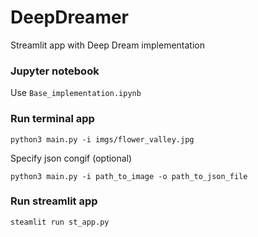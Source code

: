 # DeepDreamer
Streamlit app with Deep Dream implementation

### Jupyter notebook
Use ```Base_implementation.ipynb```

### Run terminal app
```
python3 main.py -i imgs/flower_valley.jpg
```
Specify json congif (optional)<br>
```
python3 main.py -i path_to_image -o path_to_json_file
```
### Run streamlit app
```
steamlit run st_app.py
```
